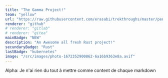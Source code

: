 ```yaml
---
title: "The Gamma Project!"
team: "yellow"
url: "https://raw.githubusercontent.com/erasabi/trekthroughs/master/pen_testing/RickdiculouslyEasy.md"
renderer: "github"
# renderer: "gitlab"
# renderer: "gitea"
mainBadge: "NEW"
description: "An Awesome all fresh Rust project!"
secundaryBadge: "Rust"
lastBadge: "kubernetes"
image: "/src/images/photo-1672352900862-6a16b9363e8a.avif"
---
```


Alpha: Je n'ai rien du tout à mettre comme content de chaque markdown